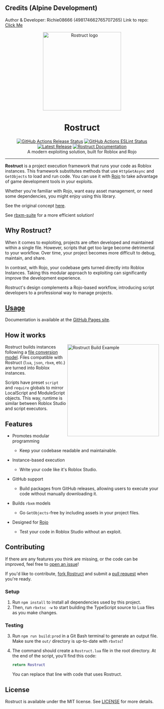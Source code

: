 ## Credits (Alpine Development)
Author & Developer: Richie08666 (498174662765707265)
Link to repo: [Click Me](https://github.com/richie0866/rbxm-suite)

<div align="center">
	<a href="https://richie0866.github.io/Rostruct"><img src="https://raw.githubusercontent.com/richie0866/Rostruct/main/img/Rostruct.svg" alt="Rostruct logo" width="256"></img></a>
	<h1>Rostruct</h1>
	<a href="https://github.com/richie0866/Rostruct/actions/workflows/release.yml"><img src="https://github.com/richie0866/Rostruct/actions/workflows/release.yml/badge.svg" alt="GitHub Actions Release Status" /></a>
	<a href="https://github.com/richie0866/Rostruct/actions/workflows/eslint.yml"><img src="https://github.com/richie0866/Rostruct/actions/workflows/eslint.yml/badge.svg" alt="GitHub Actions ESLint Status" /></a>
	<a href="https://github.com/richie0866/Rostruct/releases/latest"><img src="https://img.shields.io/github/v/release/richie0866/Rostruct?include_prereleases" alt="Latest Release" /></a>
	<a href="https://richie0866.github.io/Rostruct"><img src="https://img.shields.io/badge/docs-website-blue.svg" alt="Rostruct Documentation" /></a>
	<br>
	A modern exploiting solution, built for Roblox and Rojo
</div>

---

**Rostruct** is a project execution framework that runs your code as Roblox instances. This framework substitutes methods that use `HttpGetAsync` and `GetObjects` to load and run code. You can use it with [Rojo](https://rojo.space/) to take advantage of game development tools in your exploits.

Whether you're familiar with Rojo, want easy asset management, or need some dependencies, you might enjoy using this library. 

See the original concept [here](https://v3rmillion.net/showthread.php?tid=1081675).

See [rbxm-suite](https://github.com/richie0866/rbxm-suite) for a more efficient solution!

## Why Rostruct?

When it comes to exploiting, projects are often developed and maintained within a single file. However, scripts that get too large become detrimental to your workflow. Over time, your project becomes more difficult to debug, maintain, and share.

In contrast, with Rojo, your codebase gets turned directly into Roblox Instances. Taking this modular approach to exploiting can significantly improve the development experience.

Rostruct's design complements a Rojo-based workflow, introducing script developers to a professional way to manage projects.

## [Usage](https://richie0866.github.io/Rostruct)

Documentation is available at the [GitHub Pages site](https://richie0866.github.io/Rostruct).

## How it works

<img src="https://raw.githubusercontent.com/richie0866/Rostruct/main/img/example-vscode-and-roblox.png" align="right"
     alt="Rostruct Build Example" height="300">

Rostruct builds instances following a [file conversion model](https://richie0866.github.io/Rostruct/api-reference/file-conversion/). Files compatible with Rostruct (`lua`, `json`, `rbxm`, etc.) are turned into Roblox instances.

Scripts have preset `script` and `require` globals to mirror LocalScript and ModuleScript objects. This way, runtime is similar between Roblox Studio and script executors.

## Features

* Promotes modular programming
  * Keep your codebase readable and maintainable.

* Instance-based execution
  * Write your code like it's Roblox Studio.

* GitHub support
  * Build packages from GitHub releases, allowing users to execute your code without manually downloading it.

* Builds `rbxm` models
  * Go `GetObjects`-free by including assets in your project files.

* Designed for [Rojo](https://github.com/rojo-rbx/rojo#readme)
  * Test your code in Roblox Studio without an exploit.

## Contributing

If there are any features you think are missing, or the code can be improved, feel free to [open an issue](https://github.com/richie0866/Rostruct/issues)!

If you'd like to contribute, [fork Rostruct](https://docs.github.com/en/get-started/quickstart/fork-a-repo) and submit a [pull request](https://docs.github.com/en/github/collaborating-with-pull-requests/proposing-changes-to-your-work-with-pull-requests/about-pull-requests) when you're ready.

### Setup

1. Run `npm install` to install all dependencies used by this project.
2. Then, run `rbxtsc -w` to start building the TypeScript source to Lua files as you make changes.

### Testing

3. Run `npm run build:prod` in a Git Bash terminal to generate an output file. Make sure the `out/` directory is up-to-date with `rbxtsc`!
4. The command should create a `Rostruct.lua` file in the root directory. At the end of the script, you'll find this code:
   
   ```lua
   return Rostruct
   ```
   You can replace that line with code that uses Rostruct.

## License

Rostruct is available under the MIT license. See [LICENSE](https://github.com/richie0866/Rostruct/blob/main/LICENSE) for more details.
